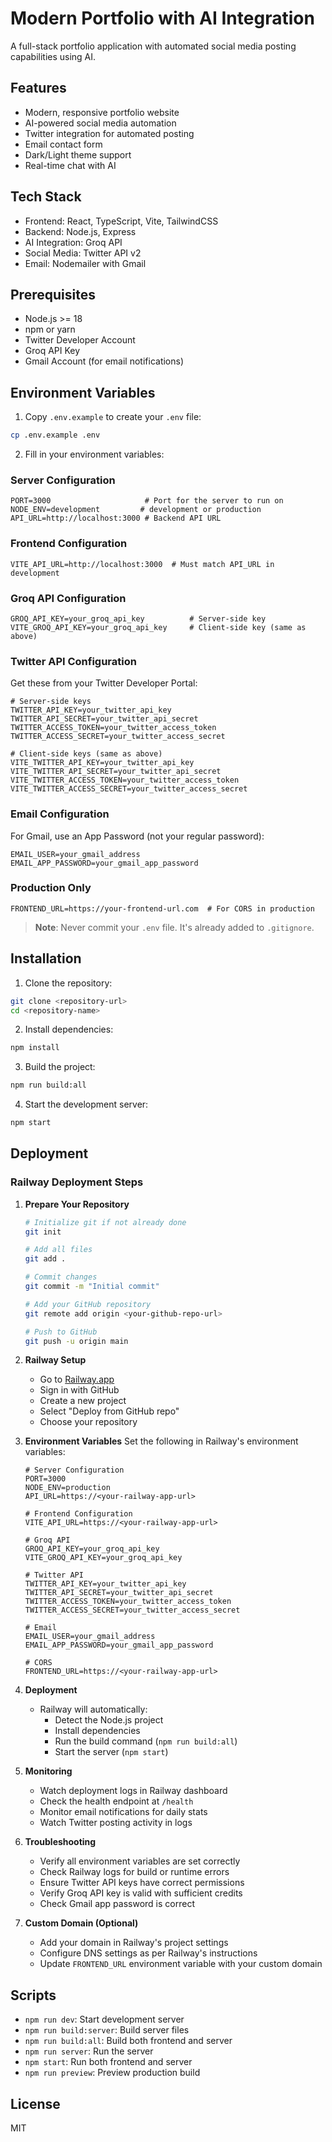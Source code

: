 # Modern Portfolio with AI Integration

A full-stack portfolio application with automated social media posting capabilities using AI.

## Features

- Modern, responsive portfolio website
- AI-powered social media automation
- Twitter integration for automated posting
- Email contact form
- Dark/Light theme support
- Real-time chat with AI

## Tech Stack

- Frontend: React, TypeScript, Vite, TailwindCSS
- Backend: Node.js, Express
- AI Integration: Groq API
- Social Media: Twitter API v2
- Email: Nodemailer with Gmail

## Prerequisites

- Node.js >= 18
- npm or yarn
- Twitter Developer Account
- Groq API Key
- Gmail Account (for email notifications)

## Environment Variables

1. Copy `.env.example` to create your `.env` file:
```bash
cp .env.example .env
```

2. Fill in your environment variables:

### Server Configuration
```env
PORT=3000                     # Port for the server to run on
NODE_ENV=development         # development or production
API_URL=http://localhost:3000 # Backend API URL
```

### Frontend Configuration
```env
VITE_API_URL=http://localhost:3000  # Must match API_URL in development
```

### Groq API Configuration
```env
GROQ_API_KEY=your_groq_api_key          # Server-side key
VITE_GROQ_API_KEY=your_groq_api_key     # Client-side key (same as above)
```

### Twitter API Configuration
Get these from your Twitter Developer Portal:
```env
# Server-side keys
TWITTER_API_KEY=your_twitter_api_key
TWITTER_API_SECRET=your_twitter_api_secret
TWITTER_ACCESS_TOKEN=your_twitter_access_token
TWITTER_ACCESS_SECRET=your_twitter_access_secret

# Client-side keys (same as above)
VITE_TWITTER_API_KEY=your_twitter_api_key
VITE_TWITTER_API_SECRET=your_twitter_api_secret
VITE_TWITTER_ACCESS_TOKEN=your_twitter_access_token
VITE_TWITTER_ACCESS_SECRET=your_twitter_access_secret
```

### Email Configuration
For Gmail, use an App Password (not your regular password):
```env
EMAIL_USER=your_gmail_address
EMAIL_APP_PASSWORD=your_gmail_app_password
```

### Production Only
```env
FRONTEND_URL=https://your-frontend-url.com  # For CORS in production
```

> **Note**: Never commit your `.env` file. It's already added to `.gitignore`.

## Installation

1. Clone the repository:
```bash
git clone <repository-url>
cd <repository-name>
```

2. Install dependencies:
```bash
npm install
```

3. Build the project:
```bash
npm run build:all
```

4. Start the development server:
```bash
npm start
```

## Deployment

### Railway Deployment Steps

1. **Prepare Your Repository**
   ```bash
   # Initialize git if not already done
   git init
   
   # Add all files
   git add .
   
   # Commit changes
   git commit -m "Initial commit"
   
   # Add your GitHub repository
   git remote add origin <your-github-repo-url>
   
   # Push to GitHub
   git push -u origin main
   ```

2. **Railway Setup**
   - Go to [Railway.app](https://railway.app/)
   - Sign in with GitHub
   - Create a new project
   - Select "Deploy from GitHub repo"
   - Choose your repository

3. **Environment Variables**
   Set the following in Railway's environment variables:
   ```env
   # Server Configuration
   PORT=3000
   NODE_ENV=production
   API_URL=https://<your-railway-app-url>

   # Frontend Configuration
   VITE_API_URL=https://<your-railway-app-url>

   # Groq API
   GROQ_API_KEY=your_groq_api_key
   VITE_GROQ_API_KEY=your_groq_api_key

   # Twitter API
   TWITTER_API_KEY=your_twitter_api_key
   TWITTER_API_SECRET=your_twitter_api_secret
   TWITTER_ACCESS_TOKEN=your_twitter_access_token
   TWITTER_ACCESS_SECRET=your_twitter_access_secret

   # Email
   EMAIL_USER=your_gmail_address
   EMAIL_APP_PASSWORD=your_gmail_app_password

   # CORS
   FRONTEND_URL=https://<your-railway-app-url>
   ```

4. **Deployment**
   - Railway will automatically:
     - Detect the Node.js project
     - Install dependencies
     - Run the build command (`npm run build:all`)
     - Start the server (`npm start`)

5. **Monitoring**
   - Watch deployment logs in Railway dashboard
   - Check the health endpoint at `/health`
   - Monitor email notifications for daily stats
   - Watch Twitter posting activity in logs

6. **Troubleshooting**
   - Verify all environment variables are set correctly
   - Check Railway logs for build or runtime errors
   - Ensure Twitter API keys have correct permissions
   - Verify Groq API key is valid with sufficient credits
   - Check Gmail app password is correct

7. **Custom Domain (Optional)**
   - Add your domain in Railway's project settings
   - Configure DNS settings as per Railway's instructions
   - Update `FRONTEND_URL` environment variable with your custom domain

## Scripts

- `npm run dev`: Start development server
- `npm run build:server`: Build server files
- `npm run build:all`: Build both frontend and server
- `npm run server`: Run the server
- `npm start`: Run both frontend and server
- `npm run preview`: Preview production build

## License

MIT 